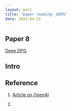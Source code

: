```yaml
---
layout: post
title: "paper reading: DDPG"
date: 2021-04-22
---
```


## Paper 8
[Deep DPG](https://arxiv.org/abs/1509.02971)

## Intro 



## Reference 

1. [Article on OpenAI](https://spinningup.openai.com/en/latest/algorithms/ddpg.html)

2. 